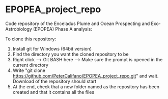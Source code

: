# EPOPEA_project_repo
Code repository of the Enceladus Plume and Ocean Prospecting and Exo-Astrobiology (EPOPEA) Phase A analysis: 

To clone this repository:
1) Install git for Windows (64bit version)
2) Find the directory you want the cloned repository to be
3) Right click --> Git BASH here --> Make sure the prompt is opened in the current directory
4) Write "git clone https://github.com/PeterCalifano/EPOPEA_project_repo.git" and wait. Download of the repository should start
5) At the end, check that a new folder named as the repository has been created and that it contains all the files
